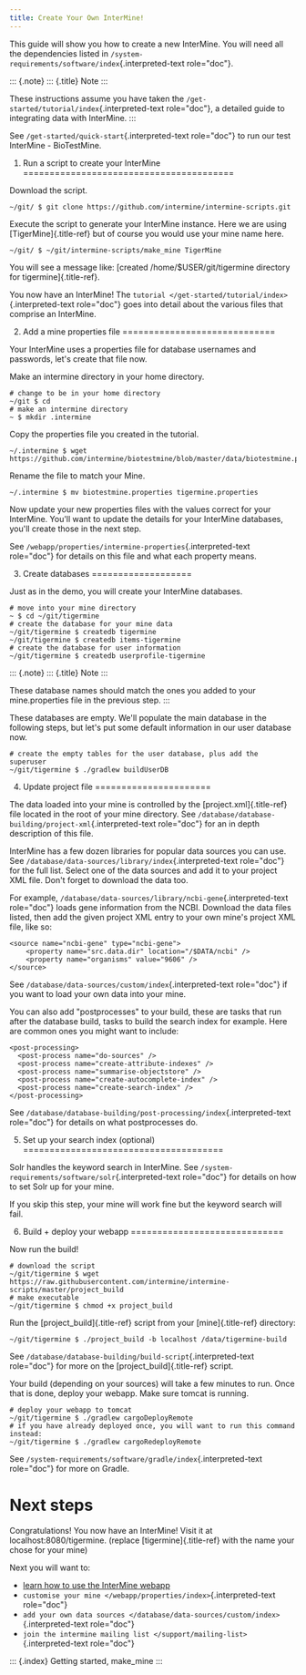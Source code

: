 ```yaml
---
title: Create Your Own InterMine!
---
```


This guide will show you how to create a new InterMine. You will need
all the dependencies listed in
`/system-requirements/software/index`{.interpreted-text role="doc"}.

::: {.note}
::: {.title}
Note
:::

These instructions assume you have taken the
`/get-started/tutorial/index`{.interpreted-text role="doc"}, a detailed
guide to integrating data with InterMine.
:::

See `/get-started/quick-start`{.interpreted-text role="doc"} to run our
test InterMine - BioTestMine.

1. Run a script to create your InterMine
========================================

Download the script.

    ~/git/ $ git clone https://github.com/intermine/intermine-scripts.git

Execute the script to generate your InterMine instance. Here we are
using [TigerMine]{.title-ref} but of course you would use your mine name
here.

    ~/git/ $ ~/git/intermine-scripts/make_mine TigerMine

You will see a message like: [created /home/\$USER/git/tigermine
directory for tigermine]{.title-ref}.

You now have an InterMine! The
`tutorial </get-started/tutorial/index>`{.interpreted-text role="doc"}
goes into detail about the various files that comprise an InterMine.

2. Add a mine properties file
=============================

Your InterMine uses a properties file for database usernames and
passwords, let\'s create that file now.

Make an intermine directory in your home directory.

    # change to be in your home directory
    ~/git $ cd
    # make an intermine directory
    ~ $ mkdir .intermine

Copy the properties file you created in the tutorial.

    ~/.intermine $ wget https://github.com/intermine/biotestmine/blob/master/data/biotestmine.properties 

Rename the file to match your Mine.

    ~/.intermine $ mv biotestmine.properties tigermine.properties

Now update your new properties files with the values correct for your
InterMine. You\'ll want to update the details for your InterMine
databases, you\'ll create those in the next step.

See `/webapp/properties/intermine-properties`{.interpreted-text
role="doc"} for details on this file and what each property means.

3. Create databases
===================

Just as in the demo, you will create your InterMine databases.

    # move into your mine directory
    ~ $ cd ~/git/tigermine
    # create the database for your mine data
    ~/git/tigermine $ createdb tigermine
    ~/git/tigermine $ createdb items-tigermine
    # create the database for user information
    ~/git/tigermine $ createdb userprofile-tigermine

::: {.note}
::: {.title}
Note
:::

These database names should match the ones you added to your
mine.properties file in the previous step.
:::

These databases are empty. We\'ll populate the main database in the
following steps, but let\'s put some default information in our user
database now.

    # create the empty tables for the user database, plus add the superuser
    ~/git/tigermine $ ./gradlew buildUserDB

4. Update project file
======================

The data loaded into your mine is controlled by the
[project.xml]{.title-ref} file located in the root of your mine
directory. See
`/database/database-building/project-xml`{.interpreted-text role="doc"}
for an in depth description of this file.

InterMine has a few dozen libraries for popular data sources you can
use. See `/database/data-sources/library/index`{.interpreted-text
role="doc"} for the full list. Select one of the data sources and add it
to your project XML file. Don\'t forget to download the data too.

For example,
`/database/data-sources/library/ncbi-gene`{.interpreted-text role="doc"}
loads gene information from the NCBI. Download the data files listed,
then add the given project XML entry to your own mine\'s project XML
file, like so:

    <source name="ncbi-gene" type="ncbi-gene">
        <property name="src.data.dir" location="/$DATA/ncbi" />
        <property name="organisms" value="9606" />
    </source>

See `/database/data-sources/custom/index`{.interpreted-text role="doc"}
if you want to load your own data into your mine.

You can also add \"postprocesses\" to your build, these are tasks that
run after the database build, tasks to build the search index for
example. Here are common ones you might want to include:

    <post-processing>
      <post-process name="do-sources" />
      <post-process name="create-attribute-indexes" />
      <post-process name="summarise-objectstore" />
      <post-process name="create-autocomplete-index" />
      <post-process name="create-search-index" />
    </post-processing>

See
`/database/database-building/post-processing/index`{.interpreted-text
role="doc"} for details on what postprocesses do.

5. Set up your search index (optional)
======================================

Solr handles the keyword search in InterMine. See
`/system-requirements/software/solr`{.interpreted-text role="doc"} for
details on how to set Solr up for your mine.

If you skip this step, your mine will work fine but the keyword search
will fail.

6. Build + deploy your webapp
=============================

Now run the build!

    # download the script
    ~/git/tigermine $ wget https://raw.githubusercontent.com/intermine/intermine-scripts/master/project_build
    # make executable
    ~/git/tigermine $ chmod +x project_build

Run the [project_build]{.title-ref} script from your [mine]{.title-ref}
directory:

    ~/git/tigermine $ ./project_build -b localhost /data/tigermine-build

See `/database/database-building/build-script`{.interpreted-text
role="doc"} for more on the [project_build]{.title-ref} script.

Your build (depending on your sources) will take a few minutes to run.
Once that is done, deploy your webapp. Make sure tomcat is running.

    # deploy your webapp to tomcat
    ~/git/tigermine $ ./gradlew cargoDeployRemote 
    # if you have already deployed once, you will want to run this command instead:
    ~/git/tigermine $ ./gradlew cargoRedeployRemote 

See `/system-requirements/software/gradle/index`{.interpreted-text
role="doc"} for more on Gradle.

Next steps
==========

Congratulations! You now have an InterMine! Visit it at
localhost:8080/tigermine. (replace [tigermine]{.title-ref} with the name
your chose for your mine)

Next you will want to:

-   [learn how to use the InterMine
    webapp](http://intermine.org/tutorials/)
-   `customise your mine </webapp/properties/index>`{.interpreted-text
    role="doc"}
-   `add your own data sources </database/data-sources/custom/index>`{.interpreted-text
    role="doc"}
-   `join the intermine mailing list </support/mailing-list>`{.interpreted-text
    role="doc"}

::: {.index}
Getting started, make_mine
:::
